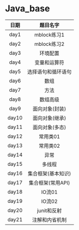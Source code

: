 Java_base
==
|日期|题目名字|
|:---:|:---:|
|day1|mblock练习1|
|day2|mblock练习2|
|day3|环境配置|
|day4|变量和运算符|
|day5|选择语句和循环语句|
|day6|数组|
|day7|方法|
|day8|数组高级|
|day9|面向对象(封装)|
|day10|面向对象(继承)|
|day11|面向对象(多态)|
|day12|常用类01|
|day13|常用类02|
|day14|异常|
|day15|多线程|
|day16|集合框架(基本知识)|
|day17|集合框架(常用API)|
|day18|IO流01|
|day19|IO流02|
|day20|junit和反射|
|day21|注解和内省机制|